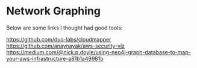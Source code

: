 # Network Graphing
Below are some links I thought had good tools:

https://github.com/duo-labs/cloudmapper
https://github.com/anaynayak/aws-security-viz
https://medium.com/@nick.p.doyle/using-neo4j-graph-database-to-map-your-aws-infrastructure-a81b1a49981b
